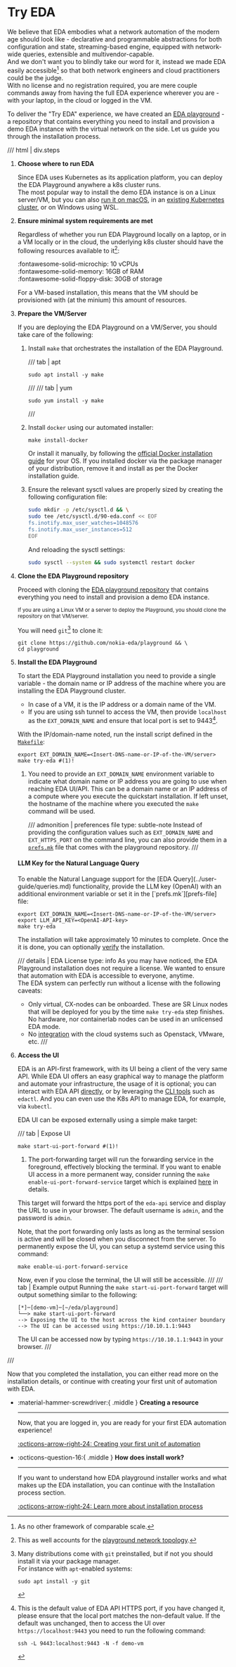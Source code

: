 # Try EDA

We believe that EDA embodies what a network automation of the modern age should look like - declarative and programmable abstractions for both configuration and state, streaming-based engine, equipped with network-wide queries, extensible and multivendor-capable.  
And we don't want you to blindly take our word for it, instead we made EDA easily accessible[^1] so that both network engineers and cloud practitioners could be the judge.  
With no license and no registration required, you are mere couple commands away from having the full EDA experience wherever you are - with your laptop, in the cloud or logged in the VM.

To deliver the "Try EDA" experience, we have created an [EDA playground][playground-repo] - a repository that contains everything you need to install and provision a demo EDA instance with the virtual network on the side. Let us guide you through the installation process.

/// html | div.steps

1. **Choose where to run EDA**

    Since EDA uses Kubernetes as its application platform, you can deploy the EDA Playground anywhere a k8s cluster runs.  
    The most popular way to install the demo EDA instance is on a Linux server/VM, but you can also [run it on macOS](../user-guide/installation/macos.md), in an [existing Kubernetes cluster](../user-guide/installation/on-prem-cluster.md), or on Windows using WSL.

2. **Ensure minimal system requirements are met**

    Regardless of whether you run EDA Playground locally on a laptop, or in a VM locally or in the cloud, the underlying k8s cluster should have the following resources available to it[^2]:

    :fontawesome-solid-microchip: 10 vCPUs  
    :fontawesome-solid-memory: 16GB of RAM  
    :fontawesome-solid-floppy-disk: 30GB of storage

    For a VM-based installation, this means that the VM should be provisioned with (at the minium) this amount of resources.

3. **Prepare the VM/Server**

    If you are deploying the EDA Playground on a VM/Server, you should take care of the following:

    1. Install `make` that orchestrates the installation of the EDA Playground.

        /// tab | apt

        ```shell
        sudo apt install -y make
        ```

        ///
        /// tab | yum

        ```shell
        sudo yum install -y make
        ```

        ///

    2. Install `docker` using our automated installer:

        ```shell
        make install-docker
        ```

        Or install it manually, by following the [official Docker installation guide](https://docs.docker.com/engine/install/) for your OS. If you installed docker via the package manager of your distribution, remove it and install as per the Docker installation guide.

    3. Ensure the relevant sysctl values are properly sized by creating the following configuration file:

        ```bash
        sudo mkdir -p /etc/sysctl.d && \
        sudo tee /etc/sysctl.d/90-eda.conf << EOF
        fs.inotify.max_user_watches=1048576
        fs.inotify.max_user_instances=512
        EOF
        ```

        And reloading the sysctl settings:

        ```bash
        sudo sysctl --system && sudo systemctl restart docker
        ```

4. **Clone the EDA Playground repository**

    Proceed with cloning the [EDA playground repository][playground-repo] that contains everything you need to install and provision a demo EDA instance.

    <small>If you are using a Linux VM or a server to deploy the Playground, you should clone the repository on that VM/server.</small>

    You will need `git`[^3] to clone it:

    <!-- --8<-- [start:pull-playground] -->
    ```shell
    git clone https://github.com/nokia-eda/playground && \
    cd playground
    ```
    <!-- --8<-- [end:pull-playground] -->

5. **Install the EDA Playground**

    To start the EDA Playground installation you need to provide a single variable - the domain name or IP address of the machine where you are installing the EDA Playground cluster.

    * In case of a VM, it is the IP address or a domain name of the VM.
    * If you are using ssh tunnel to access the VM, then provide `localhost` as the `EXT_DOMAIN_NAME` and ensure that local port is set to 9443[^4].

    With the IP/domain-name noted, run the install script defined in the [`Makefile`][makefile]:

    ```shell
    export EXT_DOMAIN_NAME=<Insert-DNS-name-or-IP-of-the-VM/server>
    make try-eda #(1)!
    ```

    1. You need to provide an `EXT_DOMAIN_NAME` environment variable to indicate what domain name or IP address you are going to use when reaching EDA UI/API. This can be a domain name or an IP address of a compute where you execute the quickstart installation.
        If left unset, the hostname of the machine where you executed the `make` command will be used.

        /// admonition | preferences file
            type: subtle-note
        Instead of providing the configuration values such as `EXT_DOMAIN_NAME` and `EXT_HTTPS_PORT` on the command line, you can also provide them in a [`prefs.mk`][prefs-file] file that comes with the playground repository.
        ///

    <h4>LLM Key for the Natural Language Query</h4>
    To enable the Natural Language support for the [EDA Query](../user-guide/queries.md) functionality, provide the LLM key (OpenAI) with an additional environment variable or set it in the [`prefs.mk`][prefs-file] file:

    ```shell
    export EXT_DOMAIN_NAME=<Insert-DNS-name-or-IP-of-the-VM/server>
    export LLM_API_KEY=<OpenAI-API-key>
    make try-eda
    ```

    The installation will take approximately 10 minutes to complete. Once the it is done, you can optionally [verify](verification.md) the installation.

    /// details | EDA License
        type: info
    As you may have noticed, the EDA Playground installation does not require a license. We wanted to ensure that automation with EDA is accessible to everyone, anytime.  
    The EDA system can perfectly run without a license with the following caveats:

    * Only virtual, CX-nodes can be onboarded. These are SR Linux nodes that will be deployed for you by the time `make try-eda` step finishes. No hardware, nor containerlab nodes can be used in an unlicensed EDA mode.
    * No [integration](../connect/cloud-connect.md) with the cloud systems such as Openstack, VMware, etc.
    ///

6. **Access the UI**

    EDA is an API-first framework, with its UI being a client of the very same API. While EDA UI offers an easy graphical way to manage the platform and automate your infrastructure, the usage of it is optional; you can interact with EDA API [directly](../development/api.md), or by leveraging the [CLI tools](../user-guide/using-the-clis.md) such as `edactl`. And you can even use the K8s API to manage EDA, for example, via `kubectl`.

    EDA UI can be exposed externally using a simple make target:

    /// tab | Expose UI

    ```shell
    make start-ui-port-forward #(1)!
    ```

    1. The port-forwarding target will run the forwarding service in the foreground, effectively blocking the terminal. If you want to enable UI access in a more permanent way, consider running the `make enable-ui-port-forward-service` target which is explained [here](../blog/posts/2024/try-eda-pro.md#more-permanent-ui-access) in details.

    This target will forward the https port of the `eda-api` service and display the URL to use in your browser. The default username is `admin`, and the password is `admin`.

    Note, that the port forwarding only lasts as long as the terminal session is active and will be closed when you disconnect from the server. To permanently expose the UI, you can setup a systemd service using this command:

    ```shell
    make enable-ui-port-forward-service
    ```

    Now, even if you close the terminal, the UI will still be accessible.
    ///
    /// tab | Example output
    Running the `make start-ui-port-forward` target will output something similar to the following:

    ```shell
    [*]─[demo-vm]─[~/eda/playground]
    └──> make start-ui-port-forward
    --> Exposing the UI to the host across the kind container boundary
    --> The UI can be accessed using https://10.10.1.1:9443
    ```

    The UI can be accessed now by typing `https://10.10.1.1:9443` in your browser.
    ///

///

Now that you completed the installation, you can either read more on the installation details, or continue with creating your first unit of automation with EDA.

<div class="grid cards" markdown>

* :material-hammer-screwdriver:{ .middle } **Creating a resource**

    ---

    Now, that you are logged in, you are ready for your first EDA automation experience!

    [:octicons-arrow-right-24: Creating your first unit of automation](units-of-automation.md)

* :octicons-question-16:{ .middle } **How does install work?**

    ---

    If you want to understand how EDA playground installer works and what makes up the EDA installation, you can continue with the Installation process section.

    [:octicons-arrow-right-24: Learn more about installation process](installation-process.md)

</div>

[playground-repo]: https://github.com/nokia-eda/playground

[makefile]: https://github.com/nokia-eda/playground/blob/main/Makefile
[prefs-file]: https://github.com/nokia-eda/playground/blob/main/prefs.mk

[^1]: As no other framework of comparable scale.
[^2]: This as well accounts for the [playground network topology](virtual-network.md).
[^3]: Many distributions come with `git` preinstalled, but if not you should install it via your package manager.  
    For instance with `apt`-enabled systems:

    ```shell
    sudo apt install -y git
    ```

[^4]: This is the default value of EDA API HTTPS port, if you have changed it, please ensure that the local port matches the non-default value. If the default was unchanged, then to access the UI over `https://localhost:9443` you need to run the following command:

    ```shell
    ssh -L 9443:localhost:9443 -N -f demo-vm
    ```

